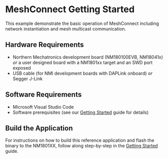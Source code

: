 # MeshConnect Getting Started

This example demonstrate the basic operation of MeshConnect including network instantiation and
mesh multicast communication.

## Hardware Requirements

* Northern Mechatronics development board (NM180100EVB, NM18041x) *or* a user designed board with a NM1801xx target and an SWD port exposed
* USB cable (for NMI development boards with DAPLink onboard) *or* Segger J-Link 

## Software Requirements 

* Microsoft Visual Studio Code 
* Software prerequisites (see our [Getting Started](doc/getting_started.md) guide for details)

## Build the Application

For instructions on how to build this reference application and flash the binary to the NM1801XX, follow along step-by-step in the [Getting Started](doc/getting_started.md) guide.
